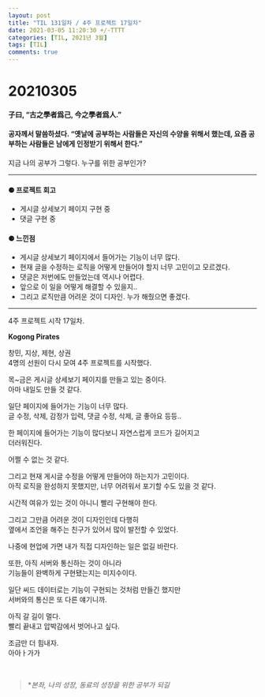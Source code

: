 ```yaml
---
layout: post
title: "TIL 131일차 / 4주 프로젝트 17일차"
date: 2021-03-05 11:20:30 +/-TTTT
categories: [TIL, 2021년 3월]
tags: [TIL]
comments: true
---
```


# **20210305**

#### **子曰, “古之學者爲己, 今之學者爲人.”**

#### **공자께서 말씀하셨다. “옛날에 공부하는 사람들은 자신의 수양을 위해서 했는데, 요즘 공부하는 사람들은 남에게 인정받기 위해서 한다.”**

지금 나의 공부가 그렇다. 누구를 위한 공부인가?

---

#### **⚈ 프로젝트 회고**

- 게시글 상세보기 페이지 구현 중
- 댓글 구현 중

#### **⚈ 느낀점**

- 게시글 상세보기 페이지에서 들어가는 기능이 너무 많다.
- 현재 글을 수정하는 로직을 어떻게 만들어야 할지 너무 고민이고 모르겠다.
- 댓글은 저번에도 만들었는데 역시나 어렵다.
- 앞으로 이 일을 어떻게 해결할 수 있을지..
- 그리고 로직만큼 어려운 것이 디자인. 누가 해줬으면 좋겠다.

---

4주 프로젝트 시작 17일차.

**Kogong Pirates**

창민, 지상, 제현, 상권  
4명의 선원이 다시 모여 4주 프로젝트를 시작했다.

목~금은 게시글 상세보기 페이지를 만들고 있는 중이다.  
아마 내일도 만들 것 같다.

일단 페이지에 들어가는 기능이 너무 많다.  
글 수정, 삭제, 감정가 입력, 댓글 수정, 삭제, 글 좋아요 등등..

한 페이지에 들어가는 기능이 많다보니 자연스럽게 코드가 길어지고  
더러워진다.

어쩔 수 없는 것 같다.

그리고 현재 게시글 수정을 어떻게 만들어야 하는지가 고민이다.  
아직 로직을 완성하지 못했지만, 너무 어려워서 포기할 수도 있을 것 같다.

시간적 여유가 있는 것이 아니니 빨리 구현해야 한다.

그리고 그만큼 어려운 것이 디자인인데 다행히  
옆에서 조언을 해주는 친구가 있어서 많이 발전할 수 있었다.

나중에 현업에 가면 내가 직접 디자인하는 일은 없길 바란다.

또한, 아직 서버와 통신하는 것이 아니라  
기능들이 완벽하게 구현됐는지는 미지수이다.

일단 씨드 데이터로는 기능이 구현되는 것처럼 만들긴 했지만  
서버와의 통신은 또 다른 얘기니까.

아직 갈 길이 멀다.  
빨리 끝내고 압박감에서 벗어나고 싶다.

조금만 더 힘내자.  
아아ㅏ가가

<br>

> \*_본좌, 나의 성장, 동료의 성장을 위한 공부가 되길_
